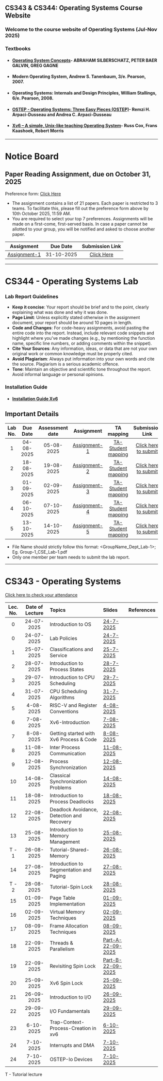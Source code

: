 ## CS343 & CS344: Operating Systems Course Website

### Welcome to the course website of Operating Systems (Jul-Nov 2025)
<!--
## Syllabus- [Click here](https://drive.google.com/file/d/1xkjVAa2I4pGDZfQ2o_TF39lp-MwAvKFZ/view?usp=sharing)
-->
### Textbooks

- #### [Operating System Concepts](https://os.ecci.ucr.ac.cr/slides/Abraham-Silberschatz-Operating-System-Concepts-10th-2018.pdf)- ABRAHAM SILBERSCHATZ, PETER BAER GALVIN, GREG GAGNE
- ####  Modern Operating System, Andrew S. Tanenbaum, 3/e. Pearson, 2007.
- ####  Operating Systems: Internals and Design Principles, William Stallings, 6/e. Pearson, 2008.
- #### [OSTEP - Operating Systems: Three Easy Pieces (OSTEP)](https://pages.cs.wisc.edu/~remzi/OSTEP/)- Remzi H. Arpaci-Dusseau and Andrea C. Arpaci-Dusseau
- #### [Xv6 – A simple, Unix-like teaching Operating System](https://pdos.csail.mit.edu/6.828/2024/xv6/book-riscv-rev4.pdf)- Russ Cox, Frans Kaashoek, Robert Morris

****
# Notice Board
## Paper Reading Assignment, due on October 31, 2025

Preference form: [Click Here](https://forms.office.com/r/YKfmqXWdLR)
- The assignment contains a list of 21 papers. Each paper is restricted to 3 teams. To facilitate this, please fill out the preference form above by 10th October 2025, 11:59 AM.
- You are required to select your top 7 preferences. Assignments will be made on a first-come, first-served basis. In case a paper cannot be allotted to your group, you will be notified and asked to choose another paper.

| Assignment | Due Date        | Submission Link|
|:---:|:--:|:-----:|
| [Assignment-1](https://iitgoffice-my.sharepoint.com/:b:/g/personal/phrangboklang_iitg_ac_in/EVpB6VTJrHVOq-GpO4RbK3wBTTQMMkX50joornjFD7J0LQ?e=DmwgTJ)       |  31-10-2025  | [Click Here]()  |


<!--
**Important guidelines for Lab Quiz 1 (CS 344): September 9, 2025, 6:15 pm to 7:00 pm**

1. The quiz will begin sharply at **6:15 PM**. Kindly report to the venue by **6:00 PM**. Please note that if you arrive late, your allotted time will be reduced. **Entry after 6:30 PM is not allowed**. You are not allowed to leave the hall before **6:50 PM**. Make sure to report to the same room you have been assigned. **No bio-breaks are allowed**.
2. Ensure you bring a **hard copy** of your ID card. If you do not have your institute ID, any other valid government-issued ID will suffice. **Soft copies of ID cards are not allowed**.
3. Calculators or any electronic gadgets, including digital/smart watches, are **not allowed** for the quiz.
4. Please follow the instructions of the Teaching Assistants (TAs) regarding seating arrangements.  

For information about your assigned room, please refer to [Seating Arrangement](https://iitgoffice-my.sharepoint.com/:b:/g/personal/phrangboklang_iitg_ac_in/EdFKgCyOWglLs7GKZ_Ra3rMB73-tkor0WtCWD4BYM8HOrQ?e=1f9FTL) PDF.  
Thank You.
-->
    

****
# CS344 - Operating Systems Lab
### Lab Report Guidelines
- **Keep it concise**: Your report should be brief and to the point, clearly explaining what was done and why it was done.
- ⁠**Page Limit**: Unless explicitly stated otherwise in the assignment document, your report should be around 10 pages in length.
- **Code and Changes**: For code-heavy assignments, avoid pasting the entire code into the report. Instead, include relevant code snippets and highlight where you've made changes (e.g., by mentioning the function name, specific line numbers, or adding comments within the snippet).
- ⁠**Cite Your Sources**: Any information, ideas, or data that are not your own original work or common knowledge must be properly cited.
- **Avoid Plagiarism**: Always put information into your own words and cite the source. Plagiarism is a serious academic offence.
- **Tone**: Maintain an objective and scientific tone throughout the report. Avoid informal language or personal opinions.

### Installation Guide
- #### [Installation Guide Xv6](https://iitgoffice-my.sharepoint.com/:b:/g/personal/phrangboklang_iitg_ac_in/EWn9zdi28ElMngANn8sznMcBBJIGoMEsiEznq5ffVWdBLg) 

## Important Details

| Lab No. | Due Date        | Assessment date  | Assignment | TA mapping   | Submission Link|
|:---:|:--:|:--:|:--------------------------:|:-----:|:-----:|
| 1       |  04-08-2025            | 05-08-2025 | [Assignment-1](https://iitgoffice-my.sharepoint.com/:b:/g/personal/phrangboklang_iitg_ac_in/EfQAcuwsprtHohvZ2oWKhwUButAYXD16ABDR06yXWVkFaA?e=lLsatD) | [TA-Student mapping](https://iitgoffice-my.sharepoint.com/:b:/g/personal/phrangboklang_iitg_ac_in/ER6hSUawNQ1Kth5nLsN385QB69hl9bFO_KDqOxasWoq4DA?e=s2PKix) | [Click here to submit](https://forms.office.com/r/BGwDx2GrNg) |
| 2       |  18-08-2025            | 19-08-2025 | [Assignment-2](https://iitgoffice-my.sharepoint.com/:b:/g/personal/phrangboklang_iitg_ac_in/EQJRvyN_IaJBkwh6OnI3RDEB1oc_FqNvW8eJjlwiB_6toA?e=mZVjmk) | [TA-Student mapping](https://iitgoffice-my.sharepoint.com/:b:/g/personal/phrangboklang_iitg_ac_in/EcmVwYLIxfZKmd8vSnkLkVEBKqJhACZ6397-YHGwq_JRvg?e=jBJGKW) | [Click here to submit](https://forms.office.com/r/t0hhiPiYHB) |
| 3       |  01-09-2025            | 02-09-2025 | [Assignment-3](https://iitgoffice-my.sharepoint.com/:b:/g/personal/phrangboklang_iitg_ac_in/EUG5fURVwBpHi-fE0bX_S8UBuv68JecG7dhjjj7jPNnO0w?e=D4Xv78) | [TA-Student mapping](https://iitgoffice-my.sharepoint.com/:b:/g/personal/phrangboklang_iitg_ac_in/EWZghRpG-n1FiEDalLHrFKgBOHlLie2D_mLb-LnqyUZTyA?e=h8fjtZ) | [Click here to submit](https://forms.office.com/r/Nq8H9kHLLc) |
| 4       |  06-10-2025            | 07-10-2025 | [Assignment-4](https://iitgoffice-my.sharepoint.com/:b:/g/personal/phrangboklang_iitg_ac_in/ET9Cflzsi2tGsKmbW5r4S10BKivMT9FmNPt01WHyGa8YhA?e=W5Z060) | [TA-Student mapping](https://iitgoffice-my.sharepoint.com/:b:/g/personal/phrangboklang_iitg_ac_in/EViivVq6CkZIoLchiLlri0sBNA_vLtxki2c-7KDtF5wxuA?e=upz2kJ) | [Click here to submit](https://forms.office.com/r/EYLFaK0ywc) |
| 5       |  13-10-2025            | 14-10-2025 | [Assignment-5](https://iitgoffice-my.sharepoint.com/:b:/g/personal/phrangboklang_iitg_ac_in/EaKpsWuquRZFgGNCpdo3vvMBdoSStl3eKaWngLZvAwEe5w?e=q7VOuJ) | [TA-Student mapping]() | [Click here to submit](https://forms.office.com/r/bYy1e4jNkB) |

- File Name should strictly follow this format: <GroupName_Dept_Lab-1>; Eg. Group-1_CSE_Lab-1.pdf
- Only one member per team needs to submit the lab report. 


****
<!--
### Team Formation Instructions- Complete this exercise by today July 24, 2025.
- Please form teams of 4 members each.
- Only ONE member per team needs to fill out the registration form on behalf of the entire team. 


- [Form link](https://forms.office.com/r/2Kq0TXtkp7)

****
-->
<!--
### The group of the lab ar

### Please email TA if you have any doubt for Lab-1. You can set up a meeting on 01-08-2025 with TA. TA-Group mapping for Lab-1 can be viewed [here]()
-->
# CS343 - Operating Systems

[Click here to check your attendance](https://iitgoffice-my.sharepoint.com/:x:/g/personal/phrangboklang_iitg_ac_in/EW_VO7Db18pEjMF1aOlcTwkBFMXztmFWJKJW08qZ779HsQ?e=cJDW22)

| Lec. No. | Date of Lecture        | Topics  | Slides   |References |
|:---:|:--:|:--|:--------------------------|:--:|
| 0       |  24-07-2025            | Introduction to OS| [24-7-2025](https://iitgoffice-my.sharepoint.com/:b:/g/personal/phrangboklang_iitg_ac_in/EefgNJINm1lJjWs7mB3iZYIBMV_xMVJ6SYmK3ud3zXKpfQ?e=UscpmN) |  |
| 0       |  24-07-2025            | Lab Policies| [24-7-2025](https://iitgoffice-my.sharepoint.com/:b:/g/personal/phrangboklang_iitg_ac_in/EfYS1dlj7uNGsZ48JbaIWx4BppD98txTKxyxUeWixoavmw?e=M6E3Re) |  |
| 1       |  25-07-2025            | Classifications and Service| [25-7-2025](https://iitgoffice-my.sharepoint.com/:b:/g/personal/phrangboklang_iitg_ac_in/EVDBmxOQ_XdMmfk9S1GZah0BhUQfu9XAO_Z6Au7bwFYIZQ?e=v5Llb0) |  |
| 2       |  28-07-2025            | Introduction to Process States| [28-7-2025](https://iitgoffice-my.sharepoint.com/:b:/g/personal/phrangboklang_iitg_ac_in/ET3gVtZugItBivtgv0tdNEABfiVj5jSAQe7WOaNyUM7UBA?e=rAdI1D) |  |
| 3       |  29-07-2025            | Introduction to CPU Scheduling| [29-7-2025](https://iitgoffice-my.sharepoint.com/:b:/g/personal/phrangboklang_iitg_ac_in/ETEsMa7nrylJhu_n6jEFNXkBjOZHjVlUeGAh1KHqrPVAMw?e=mIU8IW) |  |
| 4       |  31-07-2025            | CPU Scheduling Algorithms | [31-7-2025](https://iitgoffice-my.sharepoint.com/:b:/g/personal/phrangboklang_iitg_ac_in/EZN4Ss1rD1NLs7gEdK4BQCEBADoirPWdE-mgbT7UH82L0Q?e=uc0Ig8) |  |
| 5       |  4-08-2025            | RISC-V and Register Conventions | [4-08-2025](https://iitgoffice-my.sharepoint.com/:b:/g/personal/phrangboklang_iitg_ac_in/EfiwEjQlZclJs0I-okff8vABA3EFSOV13nKyaskt3viEfQ?e=mxheej) |  |
| 6       |  7-08-2025            | Xv6-Introduction | [7-08-2025](https://iitgoffice-my.sharepoint.com/:b:/g/personal/phrangboklang_iitg_ac_in/EYYrWGYOB_VIhipLJPH9JuEBEa8-jodoNQTvJl5aNtyXYA?e=OhvuK1) |  |
| 7       |  8-08-2025            | Getting started with Xv6 Process & Code | [8-08-2025](https://iitgoffice-my.sharepoint.com/:b:/g/personal/phrangboklang_iitg_ac_in/EbFusAA4MwBGtSzobdvT9sQBLdHi1MGK047XjwJUOYkh1Q?e=Zin4Zv) |  |
| 8       |  11-08-2025            | Inter Process Communication | [11-08-2025](https://iitgoffice-my.sharepoint.com/:b:/g/personal/phrangboklang_iitg_ac_in/EXwY3IYn7UFAoJmOjvMsQakBKqelGV-WsuwzLrlFloDvDw?e=ibbQWB) |  |
| 9       |  12-08-2025            | Process Synchronization | [12-08-2025](https://iitgoffice-my.sharepoint.com/:b:/g/personal/phrangboklang_iitg_ac_in/ETFgJbut_Q5Ok22vkRU6tQUBQOMfCuUAxbBn84UIZD1GCw?e=Qwn8sj) |  |
| 10      |  14-08-2025            | Classical Synchronization Problems | [14-08-2025](https://iitgoffice-my.sharepoint.com/:b:/g/personal/phrangboklang_iitg_ac_in/EVuTQ6ewmIVOmIQfOT71V6sB0ds1aPS1iyWiUL84kVAjnQ?e=eJSnuY) |  |
| 11      |  18-08-2025            | Introduction to Process Deadlocks | [18-08-2025](https://iitgoffice-my.sharepoint.com/:b:/g/personal/phrangboklang_iitg_ac_in/EXs_1zFiLZxCuob4BpJq_TsBcju4hbH9H5hzaaQCnq812w?e=LhLhNn) |  |
| 12      |  22-08-2025            | Deadlock Avoidance, Detection and Recovery | [22-08-2025](https://iitgoffice-my.sharepoint.com/:b:/g/personal/phrangboklang_iitg_ac_in/Eaf3hsx-n05NrvRn2RvCz68BhEc4VbV6bjX8SQEpVA2s1A?e=4EMQLB) |  |
| 13      |  25-08-2025            | Introduction to Memory Management | [25-08-2025](https://iitgoffice-my.sharepoint.com/:b:/g/personal/phrangboklang_iitg_ac_in/EUjJW2NvTT1MjPVpjKQB3lYB4X2vCOF0L7C_7mt9qV9Akg?e=YKflrY) |  |
| T - 1      |  26-08-2025         | Tutorial-Shared-Memory | [26-08-2025](https://iitgoffice-my.sharepoint.com/:b:/g/personal/phrangboklang_iitg_ac_in/EaXuoctg5bpPi0TMA7X69ywB-WZUKJoPWxPlRE5_VFRlug?e=We6U47) |  |
| 14      |  27-08-2025            | Introduction to Segmentation and Paging | [27-08-2025](https://iitgoffice-my.sharepoint.com/:b:/g/personal/phrangboklang_iitg_ac_in/EdpIa3HjtKhEh2NmD2hgTyMBjeyW40azqjl_7hcsHXp0Tg?e=5hBTcT) |  |
| T - 2      |  28-08-2025         | Tutorial-Spin Lock | [28-08-2025](https://iitgoffice-my.sharepoint.com/:b:/g/personal/phrangboklang_iitg_ac_in/EfqVt8---RVKq_j1cVFO_kcBE-0HN12cTXuDbNDknRr-fQ?e=kCoXJs) |  |
| 15     |  01-09-2025            | Page Table Implementation | [01-09-2025](https://iitgoffice-my.sharepoint.com/:b:/g/personal/phrangboklang_iitg_ac_in/EdVvByzpH9ZGj7_4POYWRi8BDXqg8xAsMBIPlchOxeYsnQ?e=HECawf) |  |
| 16     |  02-09-2025            | Virtual Memory Techniques | [02-09-2025](https://iitgoffice-my.sharepoint.com/:b:/g/personal/phrangboklang_iitg_ac_in/EbZt3JZAe8ZDunj5L-8HuWsBCFibRHI2_SHKB5j0CyPVbA?e=M174oF) |  |
| 17     |  08-09-2025            | Frame Allocation Techniques | [08-09-2025](https://iitgoffice-my.sharepoint.com/:b:/g/personal/phrangboklang_iitg_ac_in/EU9HWGfZ2YVAr-IG-Tw6h8gBaXSqUIx0eV-Yk1Dz0f2Beg?e=PXQ3ub) |  |
| 18     |  22-09-2025            | Threads & Parallelism| [Part-A-22-09-2025](https://iitgoffice-my.sharepoint.com/:b:/g/personal/phrangboklang_iitg_ac_in/EeCfBbJ1WIdNgqjaka4YD3kBjTmKwh-PBLTHgPbRAcesTQ?e=MTYdGL) |  |
| 19     |  22-09-2025            | Revisiting Spin Lock| [Part-B-22-09-2025](https://iitgoffice-my.sharepoint.com/:b:/g/personal/phrangboklang_iitg_ac_in/EfGzWxga_dFFq5q-YajnsJgBH7XrIGGtI98PeMGNJ5iH1A?e=dxnLtG) |  |
| 20     |  25-09-2025            | Xv6 Spin Lock| [25-09-2025](https://iitgoffice-my.sharepoint.com/:b:/g/personal/phrangboklang_iitg_ac_in/EQ2pLLVsL8FIkj6pZv4MVh0BME94JAUjZs4U_iFl9RjmTQ?e=dfLjSg) |  |
| 21     |  26-09-2025            | Introduction to I/O| [26-09-2025](https://iitgoffice-my.sharepoint.com/:b:/g/personal/phrangboklang_iitg_ac_in/ERSQYAiRgVpNh6Mio_XlxxoB3aJiaOIrREoFj9ukNJokCw?e=f5xrl3) |  |
| 22     |  29-09-2025            | I/O Fundamentals| [29-09-2025](https://iitgoffice-my.sharepoint.com/:b:/g/personal/phrangboklang_iitg_ac_in/EfE1D_KNFLNAj7AYdP8TpMoBCJ1CZ7zB_TDapEHUqLgCCg?e=X0qZLS) |  |
| 23     |  6-10-2025            | Trap-Context-Process-Creation in xv6| [6-10-2025](https://iitgoffice-my.sharepoint.com/:b:/g/personal/phrangboklang_iitg_ac_in/ESYip-vmImhNgf4EVMwTOMYBtV8eBmjT20nzG0fK7I6rbA?e=2fpu4a) |  |
| 24     |  7-10-2025            | Interrupts and DMA| [7-10-2025](https://iitgoffice-my.sharepoint.com/:b:/g/personal/phrangboklang_iitg_ac_in/EWp2moqe9wZKnwrxKST-Hd8BH1NqK_XhoPNeiPijXU7omg?e=HJTJhe) |  |
| 24     |  7-10-2025            | OSTEP-Io Devices| [7-10-2025](https://pages.cs.wisc.edu/~remzi/OSTEP/file-devices.pdf) |  |

T - Tutorial lecture
